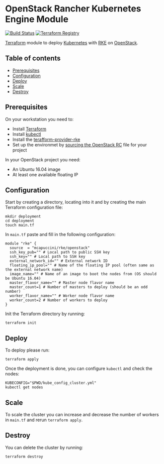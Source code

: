 # OpenStack Rancher Kubernetes Engine Module

[![Build Status](https://travis-ci.org/mcapuccini/terraform-openstack-rke.svg?branch=master)](https://travis-ci.org/mcapuccini/terraform-openstack-rke)
[![Terraform Registry](https://img.shields.io/badge/terraform-registry-blue.svg)](https://registry.terraform.io/modules/mcapuccini/rke/openstack)


[Terraform](https://www.terraform.io/) module to deploy [Kubernetes](https://kubernetes.io) with [RKE](https://rancher.com/docs/rke/v0.1.x/en/) on [OpenStack](https://www.openstack.org/).

## Table of contents
- [Prerequisites](#prerequisites)
- [Configuration](#configuration)
- [Deploy](#deploy)
- [Scale](#scale)
- [Destroy](#destroy)

## Prerequisites
On your workstation you need to:

- Install [Terraform](https://www.terraform.io/)
- Install [kubectl](https://kubernetes.io/docs/tasks/tools/install-kubectl/)
- Install the [terafform-provider-rke](https://github.com/yamamoto-febc/terraform-provider-rke)
- Set up the environmet by [sourcing the OpenStack RC](https://docs.openstack.org/zh_CN/user-guide/common/cli-set-environment-variables-using-openstack-rc.html) file for your project

In your OpenStack project you need:

- An Ubuntu 16.04 image
- At least one available floating IP

## Configuration

Start by creating a directory, locating into it and by creating the main Terraform configuration file:

```
mkdir deployment
cd deployment
touch main.tf
```

In `main.tf` paste and fill in the following configuration:

```hcl
module "rke" {
  source  = "mcapuccini/rke/openstack"
  ssh_key_pub="" # Local path to public SSH key
  ssh_key="" # Local path to SSH key
  external_network_id="" # External network ID
  floating_ip_pool="" # Name of the floating IP pool (often same as the external network name)
  image_name="" # Name of an image to boot the nodes from (OS should be Ubuntu 16.04)
  master_flavor_name="" # Master node flavor name
  master_count=1 # Number of masters to deploy (should be an odd number)
  worker_flavor_name="" # Worker node flavor name
  worker_count=2 # Number of workers to deploy
}
```

Init the Terraform directory by running:

```
terraform init
```

## Deploy

To deploy please run:

```
terraform apply
```

Once the deployment is done, you can configure `kubectl` and check the nodes:

```
KUBECONFIG="$PWD/kube_config_cluster.yml"
kubectl get nodes
```

## Scale

To scale the cluster you can increase and decrease the number of workers in `main.tf` and rerun `terraform apply`.

## Destroy

You can delete the cluster by running:

```
terraform destroy
```
